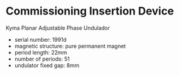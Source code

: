 # Commissioning Insertion Device
Kyma Planar Adjustable Phase Undulador

 - serial number: 1991d
 - magnetic structure: pure permanent magnet
 - period length: 22mm
 - number of periods: 51
 - undulator fixed gap: 8mm